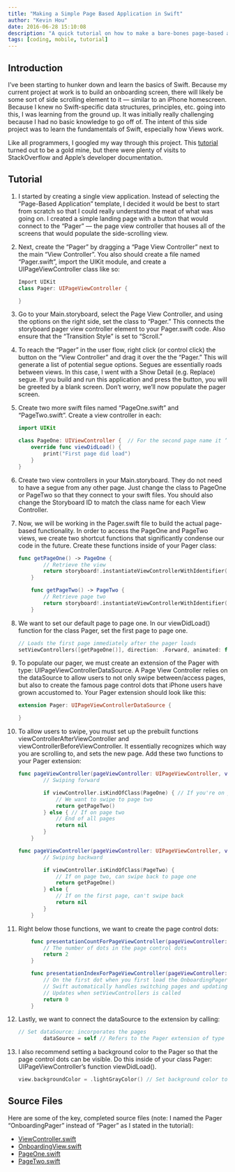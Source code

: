 ```yaml
---
title: "Making a Simple Page Based Application in Swift"
author: "Kevin Hou"
date: 2016-06-28 15:10:08
description: "A quick tutorial on how to make a bare-bones page-based application in Xcode 7.3 using Swift."
tags: [coding, mobile, tutorial]
---
```


## Introduction

I’ve been starting to hunker down and learn the basics of Swift. Because my current project at work is to build an onboarding screen, there will likely be some sort of side scrolling element to it — similar to an iPhone homescreen. Because I knew no Swift-specific data structures, principles, etc. going into this, I was learning from the ground up. It was initially really challenging because I had no basic knowledge to go off of. The intent of this side project was to learn the fundamentals of Swift, especially how Views work.

Like all programmers, I googled my way through this project. This [tutorial](http://www.thorntech.com/2015/08/need-to-create-an-onboarding-flow-for-your-mobile-app-heres-how-to-do-it-using-uipageviewcontroller-in-swift/) turned out to be a gold mine, but there were plenty of visits to StackOverflow and Apple’s developer documentation.

## Tutorial

1. I started by creating a single view application. Instead of selecting the “Page-Based Application” template, I decided it would be best to start from scratch so that I could really understand the meat of what was going on. I created a simple landing page with a button that would connect to the “Pager” — the page view controller that houses all of the screens that would populate the side-scrolling view.

2. Next, create the “Pager” by dragging a “Page View Controller” next to the main “View Controller”. You also should create a file named “Pager.swift”, import the UIKit module, and create a UIPageViewController class like so:

    ```swift
    Import UIKit
    class Pager: UIPageViewController {

    }
    ```

3. Go to your Main.storyboard, select the Page View Controller, and using the options on the right side, set the class to “Pager.” This connects the storyboard pager view controller element to your Pager.swift code. Also ensure that the “Transition Style” is set to “Scroll.”

4. To reach the “Pager” in the user flow, right click (or control click) the button on the “View Controller” and drag it over the the “Pager.” This will generate a list of potential segue options. Segues are essentially roads between views. In this case, I went with a Show Detail (e.g. Replace) segue. If you build and run this application and press the button, you will be greeted by a blank screen. Don’t worry, we’ll now populate the pager screen.

5. Create two more swift files named “PageOne.swift” and “PageTwo.swift”. Create a view controller in each:

    ```swift
    import UIKit

    class PageOne: UIViewController {  // For the second page name it ‘PageTwo’
        override func viewDidLoad() {
            print("First page did load")
        }
    }
    ```

6. Create two view controllers in your Main.storyboard. They do not need to have a segue from any other page. Just change the class to PageOne or PageTwo so that they connect to your swift files. You should also change the Storyboard ID to match the class name for each View Controller.

7. Now, we will be working in the Pager.swift file to build the actual page-based functionality. In order to access the PageOne and PageTwo views, we create two shortcut functions that significantly condense our code in the future. Create these functions inside of your Pager class:

    ```swift
    func getPageOne() -> PageOne {
            // Retrieve the view
            return storyboard!.instantiateViewControllerWithIdentifier("PageOne") as! PageOne
        }

        func getPageTwo() -> PageTwo {
            // Retrieve page two
            return storyboard!.instantiateViewControllerWithIdentifier("PageTwo") as! PageTwo
        }
    ```

8. We want to set our default page to page one. In our viewDidLoad() function for the class Pager, set the first page to page one.

    ```swift
    // Loads the first page immediately after the pager loads
    setViewControllers([getPageOne()], direction: .Forward, animated: false, completion: nil)
    ```

9. To populate our pager, we must create an extension of the Pager with type: UIPageViewControllerDataSource. A Page View Controller relies on the dataSource to allow users to not only swipe between/access pages, but also to create the famous page control dots that iPhone users have grown accustomed to. Your Pager extension should look like this:

    ```swift
    extension Pager: UIPageViewControllerDataSource {

    }
    ```

10. To allow users to swipe, you must set up the prebuilt functions viewControllerAfterViewController and viewControllerBeforeViewController. It essentially recognizes which way you are scrolling to, and sets the new page. Add these two functions to your Pager extension:

    ```swift
    func pageViewController(pageViewController: UIPageViewController, viewControllerAfterViewController viewController: UIViewController) -> UIViewController? {
            // Swiping forward

            if viewController.isKindOfClass(PageOne) { // If you're on page one
                // We want to swipe to page two
                return getPageTwo()
            } else { // If on page two
                // End of all pages
                return nil
            }
        }

    func pageViewController(pageViewController: UIPageViewController, viewControllerBeforeViewController viewController: UIViewController) -> UIViewController? {
            // Swiping backward

            if viewController.isKindOfClass(PageTwo) {
                // If on page two, can swipe back to page one
                return getPageOne()
            } else {
                // If on the first page, can't swipe back
                return nil
            }
        }
    ```

11. Right below those functions, we want to create the page control dots:

    ```swift
        func presentationCountForPageViewController(pageViewController: UIPageViewController) -> Int {
            // The number of dots in the page control dots
            return 2
        }

        func presentationIndexForPageViewController(pageViewController: UIPageViewController) -> Int {
            // On the first dot when you first load the OnboardingPager
            // Swift automatically handles switching pages and updating the page control dots
            // Updates when setViewControllers is called
            return 0
        }
    ```

12. Lastly, we want to connect the dataSource to the extension by calling:

    ```swift
    // Set dataSource: incorporates the pages
            dataSource = self // Refers to the Pager extension of type UIPageViewControllerDataSource
    ```

13. I also recommend setting a background color to the Pager so that the page control dots can be visible. Do this inside of your class Pager: UIPageViewController’s function viewDidLoad().

    ```swift
    view.backgroundColor = .lightGrayColor() // Set background color to white
    ```

## Source Files

Here are some of the key, completed source files (note: I named the Pager “OnboardingPager” instead of “Pager” as I stated in the tutorial):

- [ViewController.swift](https://khou22.github.io/media/blog/source-files/making-a-simple-page-based-application-swift/ViewController.swift)
- [OnboardingView.swift](https://khou22.github.io/media/blog/source-files/making-a-simple-page-based-application-swift/OnboardingView.swift)
- [PageOne.swift](https://khou22.github.io/media/blog/source-files/making-a-simple-page-based-application-swift/PageOne.swift)
- [PageTwo.swift](https://khou22.github.io/media/blog/source-files/making-a-simple-page-based-application-swift/PageTwo.swift)
